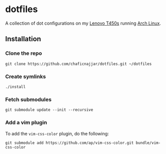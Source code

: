 # dotfiles

A collection of dot configurations on my [Lenovo T450s](http://shop.lenovo.com/gb/en/laptops/thinkpad/t-series/t450s/) running [Arch Linux](https://www.archlinux.org/).

## Installation

### Clone the repo

`git clone https://github.com/chaficnajjar/dotfiles.git ~/dotfiles`

### Create symlinks

`./install`

### Fetch submodules

`git submodule update --init --recursive`

### Add a vim plugin

To add the `vim-css-color` plugin, do the following:

`git submodule add https://github.com/ap/vim-css-color.git bundle/vim-css-color`

